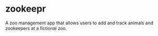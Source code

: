 # zookeepr
A zoo management app that allows users to add and track animals and zookeepers at a fictional zoo.
